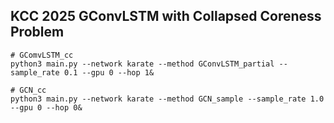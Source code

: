 ## KCC 2025 GConvLSTM with Collapsed Coreness Problem

```
# GComvLSTM_cc
python3 main.py --network karate --method GConvLSTM_partial --sample_rate 0.1 --gpu 0 --hop 1&
```
```
# GCN_cc
python3 main.py --network karate --method GCN_sample --sample_rate 1.0 --gpu 0 --hop 0&
```